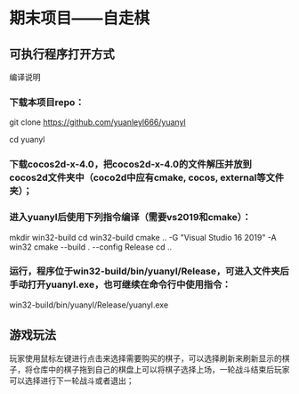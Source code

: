# 期末项目——自走棋
## 可执行程序打开方式
编译说明
### 下载本项目repo：
git clone https://github.com/yuanleyl666/yuanyl

cd yuanyl
### 	下载cocos2d-x-4.0，把cocos2d-x-4.0的文件解压并放到cocos2d文件夹中（coco2d中应有cmake, cocos, external等文件夹）；
### 	进入yuanyl后使用下列指令编译（需要vs2019和cmake）：
mkdir win32-build
cd win32-build
cmake .. -G "Visual Studio 16 2019" -A win32
cmake --build . --config Release
cd ..
###  运行，程序位于win32-build/bin/yuanyl/Release，可进入文件夹后手动打开yuanyl.exe，也可继续在命令行中使用指令：
 win32-build/bin/yuanyl/Release/yuanyl.exe

## 游戏玩法
玩家使用鼠标左键进行点击来选择需要购买的棋子，可以选择刷新来刷新显示的棋子，将仓库中的棋子拖到自己的棋盘上可以将棋子选择上场，一轮战斗结束后玩家可以选择进行下一轮战斗或者退出；
